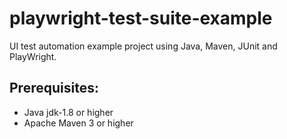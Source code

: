 # playwright-test-suite-example

UI test automation example project using Java, Maven, JUnit and PlayWright.

## Prerequisites:

* Java jdk-1.8 or higher
* Apache Maven 3 or higher
